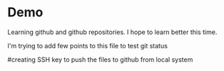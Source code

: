 # Demo

Learning github and github repositories. I hope to learn better this time.

I'm trying to add few points to this file to test git status

#creating SSH key to push the files to github from local system
 
